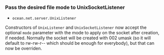 ### Pass the desired file mode to UnixSocketListener

* `ocean.net.server.UnixListener`

Constructors of `UnixListener` and `UnixSocketListener` now accept
the optional `mode` parameter with the mode to apply on the socket
after creation, if needed. Normally the socket will be created
with 002 umask (so it will default to rw-rw-r-- which should be
enough for everybody), but that can now be overriden.
